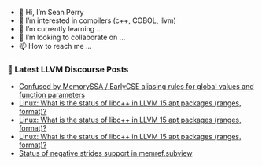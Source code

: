 - 👋 Hi, I’m Sean Perry
- 👀 I’m interested in compilers (c++, COBOL, llvm)
- 🌱 I’m currently learning ...
- 💞️ I’m looking to collaborate on ...
- 📫 How to reach me ...

<!---
s66perry/s66perry is a ✨ special ✨ repository because its `README.md` (this file) appears on your GitHub profile.
You can click the Preview link to take a look at your changes.
--->
### 📕 Latest LLVM Discourse Posts

<!-- DISCOURSE-LLVM:START -->
- [Confused by MemorySSA / EarlyCSE aliasing rules for global values and function parameters](https://discourse.llvm.org/t/confused-by-memoryssa-earlycse-aliasing-rules-for-global-values-and-function-parameters/65351#post_4)
- [Linux: What is the status of libc++ in LLVM 15 apt packages &lpar;ranges, format&rpar;?](https://discourse.llvm.org/t/linux-what-is-the-status-of-libc-in-llvm-15-apt-packages-ranges-format/65348#post_11)
- [Linux: What is the status of libc++ in LLVM 15 apt packages &lpar;ranges, format&rpar;?](https://discourse.llvm.org/t/linux-what-is-the-status-of-libc-in-llvm-15-apt-packages-ranges-format/65348#post_10)
- [Linux: What is the status of libc++ in LLVM 15 apt packages &lpar;ranges, format&rpar;?](https://discourse.llvm.org/t/linux-what-is-the-status-of-libc-in-llvm-15-apt-packages-ranges-format/65348#post_9)
- [Status of negative strides support in memref.subview](https://discourse.llvm.org/t/status-of-negative-strides-support-in-memref-subview/65346#post_2)
<!-- DISCOURSE-LLVM:END -->
